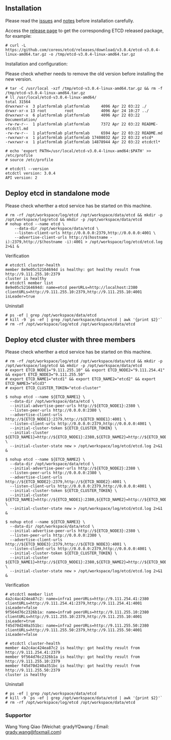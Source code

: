 ## Installation
Please read the [issues](https://github.com/gradywang/notesofyongqiao/tree/master/etcd/issues) and [notes](https://github.com/gradywang/notesofyongqiao/blob/master/etcd/notes.md) before installation carefully.

Access the [release page](https://github.com/coreos/etcd/releases) to get the corresponding ETCD released package, for example:
```
# curl -L https://github.com/coreos/etcd/releases/download/v3.0.4/etcd-v3.0.4-linux-amd64.tar.gz -o /tmp/etcd-v3.0.4-linux-amd64.tar.gz
```

Installation and configuration:

Please check whether needs to remove the old version before installing the new version.

```
# tar -C /usr/local -xzf /tmp/etcd-v3.0.4-linux-amd64.tar.gz && rm -f /tmp/etcd-v3.0.4-linux-amd64.tar.gz
# ll /usr/local/etcd-v3.0.4-linux-amd64/
total 31564
drwxrwxr-x  3 platformlab platformlab     4096 Apr 22 03:22 ./
drwxr-xr-x 13 root        root            4096 Apr 24 10:27 ../
drwxrwxr-x  6 platformlab platformlab     4096 Apr 22 03:22 Documentation/
-rw-rw-r--  1 platformlab platformlab     7372 Apr 22 03:22 README-etcdctl.md
-rw-rw-r--  1 platformlab platformlab     6594 Apr 22 03:22 README.md
-rwxrwxr-x  1 platformlab platformlab 17408032 Apr 22 03:22 etcd*
-rwxrwxr-x  1 platformlab platformlab 14878944 Apr 22 03:22 etcdctl*

# echo 'export PATH=/usr/local/etcd-v3.0.4-linux-amd64:$PATH' >> /etc/profile
# source /etc/profile

# etcdctl --version
etcdctl version: 3.0.4
API version: 2
```

## Deploy etcd in standalone mode
Please check wherther a etcd service has be started on this machine.

```
# rm -rf /opt/workspace/log/etcd /opt/workspace/data/etcd && mkdir -p /opt/workspace/log/etcd && mkdir -p /opt/workspace/data/etcd
# nohup etcd --name etcd \
    --data-dir /opt/workspace/data/etcd \
    --listen-client-urls http://0.0.0.0:2379,http://0.0.0.0:4001 \
    --advertise-client-urls http://$(hostname -i):2379,http://$(hostname -i):4001 > /opt/workspace/log/etcd/etcd.log 2>&1 &
```

Verification
```
# etcdctl cluster-health
member 8e9e05c52164694d is healthy: got healthy result from http://9.111.255.10:2379
cluster is healthy
# etcdctl member list
8e9e05c52164694d: name=etcd peerURLs=http://localhost:2380 clientURLs=http://9.111.255.10:2379,http://9.111.255.10:4001 isLeader=true
```

Uninstall
```
# ps -ef | grep /opt/workspace/data/etcd
# kill -9 `ps -ef | grep /opt/workspace/data/etcd | awk '{print $2}'`
# rm -rf /opt/workspace/log/etcd /opt/workspace/data/etcd
```

## Deploy etcd cluster with three members
Please check wherther a etcd service has be started on this machine.
```
# rm -rf /opt/workspace/log/etcd /opt/workspace/data/etcd && mkdir -p /opt/workspace/log/etcd && mkdir -p /opt/workspace/data/etcd
# export ETCD_NODE1="9.111.255.10" && export ETCD_NODE2="9.111.254.41" && export ETCD_NODE3="9.111.255.50"
# export ETCD_NAME1="etcd1" && export ETCD_NAME2="etcd2" && export ETCD_NAME3="etcd3"
# export ETCD_CLUSTER_TOKEN="etcd-cluster"

$ nohup etcd --name ${ETCD_NAME1} \
  --data-dir /opt/workspace/data/etcd \
  --initial-advertise-peer-urls http://${ETCD_NODE1}:2380 \
  --listen-peer-urls http://0.0.0.0:2380 \
  --advertise-client-urls http://${ETCD_NODE1}:2379,http://${ETCD_NODE1}:4001 \
  --listen-client-urls http://0.0.0.0:2379,http://0.0.0.0:4001 \
  --initial-cluster-token ${ETCD_CLUSTER_TOKEN} \
  --initial-cluster ${ETCD_NAME1}=http://${ETCD_NODE1}:2380,${ETCD_NAME2}=http://${ETCD_NODE2}:2380,${ETCD_NAME3}=http://${ETCD_NODE3}:2380 \
  --initial-cluster-state new > /opt/workspace/log/etcd/etcd.log 2>&1 &

$ nohup etcd --name ${ETCD_NAME2} \
  --data-dir /opt/workspace/data/etcd \
  --initial-advertise-peer-urls http://${ETCD_NODE2}:2380 \
  --listen-peer-urls http://0.0.0.0:2380 \
  --advertise-client-urls http://${ETCD_NODE2}:2379,http://${ETCD_NODE2}:4001 \
  --listen-client-urls http://0.0.0.0:2379,http://0.0.0.0:4001 \
  --initial-cluster-token ${ETCD_CLUSTER_TOKEN} \
  --initial-cluster ${ETCD_NAME1}=http://${ETCD_NODE1}:2380,${ETCD_NAME2}=http://${ETCD_NODE2}:2380,${ETCD_NAME3}=http://${ETCD_NODE3}:2380 \
  --initial-cluster-state new > /opt/workspace/log/etcd/etcd.log 2>&1 &

$ nohup etcd --name ${ETCD_NAME3} \
  --data-dir /opt/workspace/data/etcd \
  --initial-advertise-peer-urls http://${ETCD_NODE3}:2380 \
  --listen-peer-urls http://0.0.0.0:2380 \
  --advertise-client-urls http://${ETCD_NODE3}:2379,http://${ETCD_NODE3}:4001 \
  --listen-client-urls http://0.0.0.0:2379,http://0.0.0.0:4001 \
  --initial-cluster-token ${ETCD_CLUSTER_TOKEN} \
  --initial-cluster ${ETCD_NAME1}=http://${ETCD_NODE1}:2380,${ETCD_NAME2}=http://${ETCD_NODE2}:2380,${ETCD_NAME3}=http://${ETCD_NODE3}:2380 \
  --initial-cluster-state new > /opt/workspace/log/etcd/etcd.log 2>&1 &
```

Verification
```
# etcdctl member list
4a2c4ac424ea87c2: name=infra1 peerURLs=http://9.111.254.41:2380 clientURLs=http://9.111.254.41:2379,http://9.111.254.41:4001 isLeader=false
9f564d76c2326b1a: name=infra0 peerURLs=http://9.111.255.10:2380 clientURLs=http://9.111.255.10:2379,http://9.111.255.10:4001 isLeader=true
f45d70d240a351bc: name=infra2 peerURLs=http://9.111.255.50:2380 clientURLs=http://9.111.255.50:2379,http://9.111.255.50:4001 isLeader=false

# etcdctl cluster-health
member 4a2c4ac424ea87c2 is healthy: got healthy result from http://9.111.254.41:2379
member 9f564d76c2326b1a is healthy: got healthy result from http://9.111.255.10:2379
member f45d70d240a351bc is healthy: got healthy result from http://9.111.255.50:2379
cluster is healthy
```

Uninstall
```
# ps -ef | grep /opt/workspace/data/etcd
# kill -9 `ps -ef | grep /opt/workspace/data/etcd | awk '{print $2}'`
# rm -rf /opt/workspace/log/etcd /opt/workspace/data/etcd
```
### Supportor
Wang Yong Qiao (Weichat: gradyYQwang / Email: grady.wang@foxmail.com)

